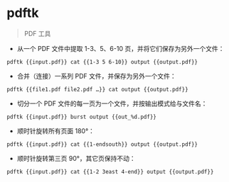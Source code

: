 # pdftk

> PDF 工具

- 从一个 PDF 文件中提取 1-3、5、6-10 页，并将它们保存为另外一个文件：

`pdftk {{input.pdf}} cat {{1-3 5 6-10}} output {{output.pdf}}`

- 合并（连接）一系列 PDF 文件，并保存为另外一个文件：

`pdftk {{file1.pdf file2.pdf …}} cat output {{output.pdf}}`

- 切分一个 PDF 文件的每一页为一个文件，并按输出模式给与文件名：

`pdftk {{input.pdf}} burst output {{out_%d.pdf}}`

- 顺时针旋转所有页面 180°：

`pdftk {{input.pdf}} cat {{1-endsouth}} output {{output.pdf}}`

- 顺时针旋转第三页 90°，其它页保持不动：

`pdftk {{input.pdf}} cat {{1-2 3east 4-end}} output {{output.pdf}}`

[#]: contributors: ([王興與]，[6 °分离])